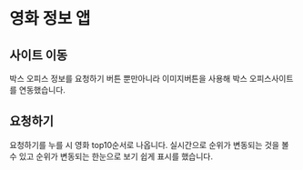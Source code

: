 # 영화 정보 앱

## 사이트 이동
박스 오피스 정보를 요청하기 버튼 뿐만아니라 이미지버튼을 사용해 박스 오피스사이트를 연동했습니다.

## 요청하기
요청하기를 누를 시 영화 top10순서로 나옵니다. 실시간으로 순위가 변동되는 것을 볼 수 있고 순위가 변동되는 한눈으로 보기 쉽게 표시를 했습니다.


